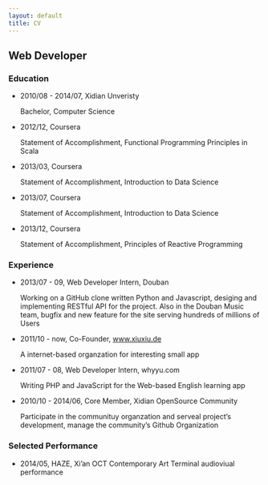 ```yaml
---
layout: default
title: CV
---
```


## Web Developer

### Education

*   2010/08 - 2014/07, Xidian Unveristy

    Bachelor, Computer Science

*   2012/12, Coursera

    Statement of Accomplishment, Functional Programming Principles in Scala

*   2013/03, Coursera

    Statement of Accomplishment, Introduction to Data Science

*   2013/07, Coursera

    Statement of Accomplishment, Introduction to Data Science

*   2013/12, Coursera

    Statement of Accomplishment, Principles of Reactive Programming


### Experience


*   2013/07 - 09, Web Developer Intern, Douban

    Working on a GitHub clone written Python and Javascript, desiging and implementing RESTful API for the project. Also in the Douban Music team, bugfix and new feature for the site serving hundreds of millions of Users

*   2011/10 - now, Co-Founder, www.xiuxiu.de

    A internet-based organzation for interesting small app

*   2011/07 - 08, Web Developer Intern, whyyu.com

    Writing PHP and JavaScript for the Web-based English learning app

*   2010/10 - 2014/06, Core Member, Xidian OpenSource Community

    Participate in the communituy organzation and serveal project’s development, manage the community’s Github Organization


### Selected Performance

*   2014/05, HAZE, Xi’an OCT Contemporary Art Terminal
    audioviual performance
